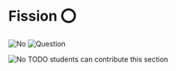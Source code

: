 # Fission :o:

![No](images/no.png)  ![Question](images/question.png)

![No](images/no.png) TODO students can contribute this section

